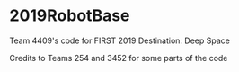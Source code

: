 # 2019RobotBase
Team 4409's code for FIRST 2019 Destination: Deep Space

Credits to Teams 254 and 3452 for some parts of the code

